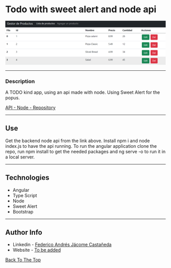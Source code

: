 # Todo with sweet alert and node api

![Project Image](./main_img.png)

---

### Description
A TODO kind app, using an api made with node. Using Sweet Alert for the popus.

[API - Node - Repository](https://github.com/federocky/API-Node-Express)


---

## Use

Get the backend node api from the link above. Install npm i and node index.js to have the api running.
To run the angular application clone the repo, run npm install to get the needed packages and ng serve -o to run it in a local server.

---

## Technologies

- Angular
- Type Script
- Node
- Sweet Alert
- Bootstrap

---
## Author Info

- Linkedin - [Federico Andrés Jácome Castañeda](https://www.linkedin.com/in/federicojacome/)
- Website - [To be added](https://github.com/federocky)

[Back To The Top](#read-me-template)
